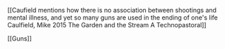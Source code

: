 [[Caufield mentions how there is no association between shootings and mental illness, and yet so many guns are used in the ending of one's life Caulfield, Mike 2015 The Garden and the Stream A Technopastoral]]

[[Guns]]